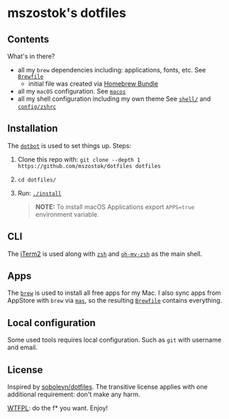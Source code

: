 # mszostok's dotfiles

## Contents

What's in there?

- all my `brew` dependencies including: applications, fonts, etc. See [`Brewfile`](./Brewfile)
  - initial file was created via [Homebrew Bundle](https://github.com/Homebrew/homebrew-bundle)
- all my `macOS` configuration. See [`macos`](./macos/)
- all my shell configuration including my own theme See [`shell/`](./shell)
  and [`config/zshrc`](./config/zshrc)

## Installation

The [`dotbot`](https://github.com/anishathalye/dotbot/) is used to set things up. Steps:

1. Clone this repo with: `git clone --depth 1 https://github.com/mszostok/dotfiles dotfiles`
2. `cd dotfiles/`
3. Run: [`./install`](./install)

   >**NOTE:** To install macOS Applications export `APPS=true` environment variable.

## CLI

The [iTerm2](https://iterm2.com/) is used along with [`zsh`](https://github.com/zsh-users/zsh)
and [`oh-my-zsh`](https://github.com/robbyrussell/oh-my-zsh) as the main shell.

## Apps

The [`brew`](https://brew.sh/) is used to install all free apps for my Mac. I also sync apps from AppStore with `brew`
via [`mas`](https://formulae.brew.sh/formula/mas), so the
resulting [`Brewfile`](https://github.com/sobolevn/dotfiles/blob/master/Brewfile) contains everything.

## Local configuration

Some used tools requires local configuration. Such as `git` with username and email.

## License

Inspired by [sobolevn/dotfiles](https://github.com/sobolevn/dotfiles). The transitive license applies with one
additional requirement: don't make any harm.

[WTFPL](https://en.wikipedia.org/wiki/WTFPL): do the f* you want. Enjoy!
